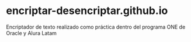 # encriptar-desencriptar.github.io
Encriptador de texto realizado como práctica dentro del programa ONE de Oracle y Alura Latam
